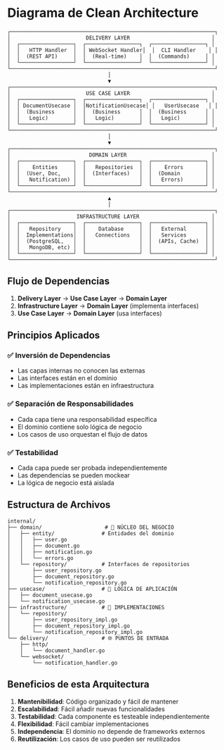 # Diagrama de Clean Architecture

```
┌─────────────────────────────────────────────────────────────────┐
│                        DELIVERY LAYER                          │
│  ┌─────────────────┐  ┌─────────────────┐  ┌─────────────────┐ │
│  │   HTTP Handler  │  │ WebSocket Handler│  │  CLI Handler    │ │
│  │  (REST API)     │  │  (Real-time)    │  │  (Commands)     │ │
│  └─────────────────┘  └─────────────────┘  └─────────────────┘ │
└─────────────────────────────────────────────────────────────────┘
                                │
                                ▼
┌─────────────────────────────────────────────────────────────────┐
│                        USE CASE LAYER                          │
│  ┌─────────────────┐  ┌─────────────────┐  ┌─────────────────┐ │
│  │ DocumentUsecase │  │NotificationUsecase│ │   UserUsecase   │ │
│  │  (Business      │  │  (Business      │  │  (Business      │ │
│  │   Logic)        │  │   Logic)        │  │   Logic)        │ │
│  └─────────────────┘  └─────────────────┘  └─────────────────┘ │
└─────────────────────────────────────────────────────────────────┘
                                │
                                ▼
┌─────────────────────────────────────────────────────────────────┐
│                         DOMAIN LAYER                           │
│  ┌─────────────────┐  ┌─────────────────┐  ┌─────────────────┐ │
│  │    Entities     │  │   Repositories  │  │    Errors       │ │
│  │  (User, Doc,    │  │  (Interfaces)   │  │  (Domain        │ │
│  │   Notification) │  │                 │  │   Errors)       │ │
│  └─────────────────┘  └─────────────────┘  └─────────────────┘ │
└─────────────────────────────────────────────────────────────────┘
                                ▲
                                │
┌─────────────────────────────────────────────────────────────────┐
│                     INFRASTRUCTURE LAYER                       │
│  ┌─────────────────┐  ┌─────────────────┐  ┌─────────────────┐ │
│  │   Repository    │  │    Database     │  │   External      │ │
│  │  Implementations│  │   Connections   │  │   Services      │ │
│  │  (PostgreSQL,   │  │                 │  │  (APIs, Cache)  │ │
│  │   MongoDB, etc) │  │                 │  │                 │ │
│  └─────────────────┘  └─────────────────┘  └─────────────────┘ │
└─────────────────────────────────────────────────────────────────┘
```

## Flujo de Dependencias

1. **Delivery Layer** → **Use Case Layer** → **Domain Layer**
2. **Infrastructure Layer** → **Domain Layer** (implementa interfaces)
3. **Use Case Layer** → **Domain Layer** (usa interfaces)

## Principios Aplicados

### ✅ Inversión de Dependencias
- Las capas internas no conocen las externas
- Las interfaces están en el dominio
- Las implementaciones están en infraestructura

### ✅ Separación de Responsabilidades
- Cada capa tiene una responsabilidad específica
- El dominio contiene solo lógica de negocio
- Los casos de uso orquestan el flujo de datos

### ✅ Testabilidad
- Cada capa puede ser probada independientemente
- Las dependencias se pueden mockear
- La lógica de negocio está aislada

## Estructura de Archivos

```
internal/
├── domain/                    # 🎯 NÚCLEO DEL NEGOCIO
│   ├── entity/               # Entidades del dominio
│   │   ├── user.go
│   │   ├── document.go
│   │   ├── notification.go
│   │   └── errors.go
│   └── repository/           # Interfaces de repositorios
│       ├── user_repository.go
│       ├── document_repository.go
│       └── notification_repository.go
├── usecase/                  # 🔄 LÓGICA DE APLICACIÓN
│   ├── document_usecase.go
│   └── notification_usecase.go
├── infrastructure/           # 🔧 IMPLEMENTACIONES
│   └── repository/
│       ├── user_repository_impl.go
│       ├── document_repository_impl.go
│       └── notification_repository_impl.go
└── delivery/                 # 🌐 PUNTOS DE ENTRADA
    ├── http/
    │   └── document_handler.go
    └── websocket/
        └── notification_handler.go
```

## Beneficios de esta Arquitectura

1. **Mantenibilidad**: Código organizado y fácil de mantener
2. **Escalabilidad**: Fácil añadir nuevas funcionalidades
3. **Testabilidad**: Cada componente es testeable independientemente
4. **Flexibilidad**: Fácil cambiar implementaciones
5. **Independencia**: El dominio no depende de frameworks externos
6. **Reutilización**: Los casos de uso pueden ser reutilizados
